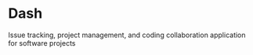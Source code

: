 # Dash
Issue tracking, project management, and coding collaboration application for software projects
